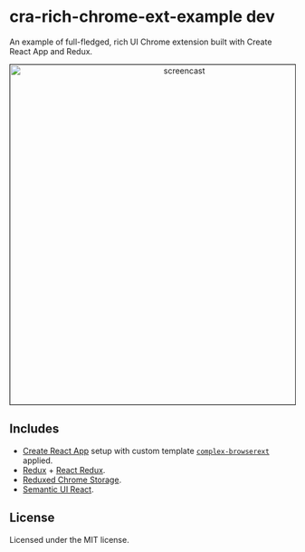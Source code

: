 # cra-rich-chrome-ext-example dev

An example of full-fledged, rich UI Chrome extension built with Create React App and Redux.

<p align='center'>
<img src='https://repository-images.githubusercontent.com/286774997/de8a4080-dbfe-11ea-8a53-4b02284a7145' width='600' border='1' alt='screencast'>
</p>

## Includes

* [Create React App](https://www.github.com/facebook/create-react-app) setup with custom template [`complex-browserext`](https://www.npmjs.com/package/cra-template-complex-browserext) applied.
* [Redux](https://www.github.com/reduxjs/redux) + [React Redux](https://github.com/reduxjs/react-redux).
* [Reduxed Chrome Storage](https://github.com/hindmost/reduxed-chrome-storage).
* [Semantic UI React](https://github.com/Semantic-Org/Semantic-UI-React).

## License

Licensed under the MIT license.
